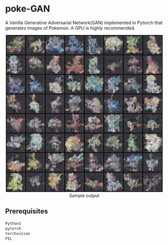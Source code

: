 # poke-GAN
A Vanilla Generative Adversarial Network(GAN) implemented in Pytorch that generates images of Pokemon. A GPU is highly recommended.

<p align="center">
<img src="/fake/fake_epoch900.jpg" width="500"><br>
Sample output
 </p>
 
 ## Prerequisites
```
Python3
pytorch
torchvision
PIL
```
